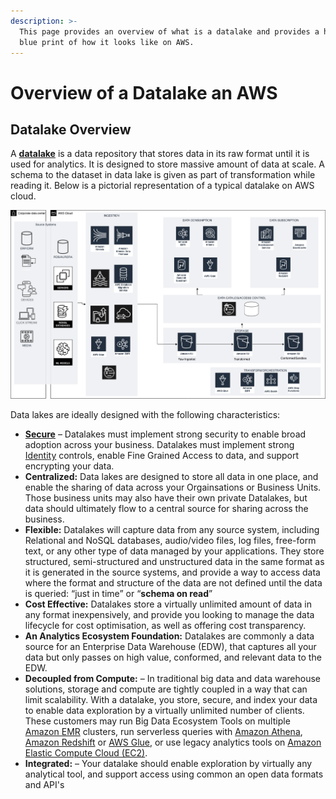 ```yaml
---
description: >-
  This page provides an overview of what is a datalake and provides a highlevel
  blue print of how it looks like on AWS.
---
```


# Overview of a Datalake an AWS

## Datalake Overview

A [**datalake**](https://en.wikipedia.org/wiki/Data_lake) is a data repository that stores data in its raw format until it is used for analytics. It is designed to store massive amount of data at scale. A schema to the dataset in data lake is given as part of transformation while reading it. Below is a pictorial representation of a typical datalake on AWS cloud.

![A datalake blueprint on AWS](.gitbook/assets/image.png)

Data lakes are ideally designed with the following characteristics:

* [**Secure**](https://en.wikipedia.org/wiki/Data_security) – Datalakes must implement strong security to enable broad adoption across your business. Datalakes must implement strong [Identity](https://aws.amazon.com/iam) controls, enable Fine Grained Access to data, and support encrypting your data. 
* **Centralized:**  Data lakes are designed to store all data in one place, and enable the sharing of data across your Orgainsations or Business Units. Those business units may also have their own private Datalakes, but data should ultimately flow to a central source for sharing across the business.
* **Flexible:** Datalakes will capture data from any source system, including Relational and NoSQL databases, audio/video files, log files, free-form text, or any other type of data managed by your applications. They store structured, semi-structured and unstructured data in the same format as it is generated in the source systems, and provide a way to access data where the format and structure of the data are not defined until the data is queried: “just in time” or “**schema on read**”
* **Cost Effective:** Datalakes store a virtually unlimited amount of data in any format inexpensively, and provide you looking to manage the data lifecycle for cost optimisation, as well as offering cost transparency.
* **An Analytics Ecosystem Foundation:** Datalakes are commonly a data source for an Enterprise Data Warehouse \(EDW\), that captures all your data but only passes on high value, conformed, and relevant data to the EDW.
* **Decoupled from Compute:** – In traditional big data and data warehouse solutions, storage and compute are tightly coupled in a way that can limit scalability. With a datalake, you store, secure, and index your data to enable data exploration by a virtually unlimited number of clients. These customers may run Big Data Ecosystem Tools on multiple [Amazon EMR](https://aws.amazon.com/emr/) clusters, run serverless queries with [Amazon Athena](https://aws.amazon.com/athena), [Amazon Redshift](https://aws.amazon.com/redshift) or [AWS Glue](https://aws.amazon.com/glue), or use legacy analytics tools on [Amazon Elastic Compute Cloud \(EC2\)](https://aws.amazon.com/ec2).
* **Integrated:** – Your datalake should enable exploration by virtually any analytical tool, and support access using common an open data formats and API's

